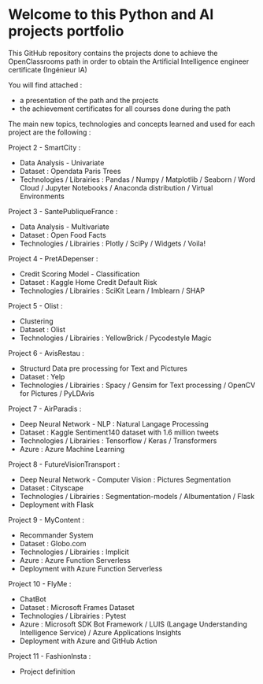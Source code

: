 # Welcome to this Python and AI projects portfolio

This GitHub repository contains the projects done to achieve the OpenClassrooms path in order to obtain the Artificial Intelligence engineer certificate (Ingénieur IA)

You will find attached :
- a presentation of the path and the projects
- the achievement certificates for all courses done during the path

The main new topics, technologies and concepts learned and used for each project are the following :

Project 2 - SmartCity :
- Data Analysis - Univariate
- Dataset : Opendata Paris Trees
- Technologies / Librairies : Pandas / Numpy / Matplotlib / Seaborn / Word Cloud / Jupyter Notebooks / Anaconda distribution / Virtual Environments

Project 3 - SantePubliqueFrance :
- Data Analysis - Multivariate
- Dataset : Open Food Facts
- Technologies / Librairies : Plotly / SciPy / Widgets / Voila!

Project 4 - PretADepenser :
- Credit Scoring Model - Classification
- Dataset : Kaggle Home Credit Default Risk
- Technologies / Librairies : SciKit Learn / Imblearn / SHAP

Project 5 - Olist :
- Clustering
- Dataset : Olist
- Technologies / Librairies : YellowBrick / Pycodestyle Magic

Project 6 - AvisRestau :
- Structurd Data pre processing for Text and Pictures
- Dataset : Yelp
- Technologies / Librairies : Spacy / Gensim for Text processing / OpenCV for Pictures / PyLDAvis

Project 7 - AirParadis :
- Deep Neural Network - NLP : Natural Langage Processing
- Dataset : Kaggle Sentiment140 dataset with 1.6 million tweets
- Technologies / Librairies : Tensorflow / Keras / Transformers
- Azure : Azure Machine Learning

Project 8 - FutureVisionTransport :
- Deep Neural Network - Computer Vision : Pictures Segmentation
- Dataset : Cityscape
- Technologies / Librairies : Segmentation-models / Albumentation / Flask
- Deployment with Flask

Project 9 - MyContent :
- Recommander System
- Dataset : Globo.com
- Technologies / Librairies : Implicit
- Azure : Azure Function Serverless
- Deployment with Azure Function Serverless
 
Project 10 - FlyMe :
- ChatBot
- Dataset : Microsoft Frames Dataset
- Technologies / Librairies : Pytest
- Azure : Microsoft SDK Bot Framework / LUIS (Langage Understanding Intelligence Service) / Azure Applications Insights
- Deployment with Azure and GitHub Action


Project 11 - FashionInsta :
- Project definition
